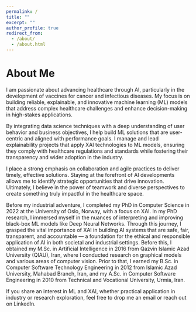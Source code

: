 ```yaml
---
permalink: /
title: ""
excerpt: ""
author_profile: true
redirect_from: 
  - /about/
  - /about.html
---
```

About Me
=====
I am passionate about advancing healthcare through AI, particularly in the development of vaccines for cancer and infectious diseases. My focus is on building reliable, explainable, and innovative machine learning (ML) models that address complex healthcare challenges and enhance decision-making in high-stakes applications.

By integrating data science techniques with a deep understanding of user behavior and business objectives, I help build ML solutions that are user-centric and aligned with performance goals. I manage and lead explainability projects that apply XAI technologies to ML models, ensuring they comply with healthcare regulations and standards while fostering their transparency and wider adoption in the industry.

I place a strong emphasis on collaboration and agile practices to deliver timely, effective solutions. Staying at the forefront of AI developments allows me to identify strategic opportunities that drive innovation. Ultimately, I believe in the power of teamwork and diverse perspectives to create something truly impactful in the healthcare space.

Before my industrial adventure, I completed my PhD in Computer Science in 2022 at the University of Oslo, Norway, with a focus on XAI. In my PhD research, I immersed myself in the nuances of interpreting and improving black-box ML models like Deep Neural Networks. Through this journey, I grasped the vital importance of XAI in building AI systems that are safe, fair, transparent, and accountable — a foundation for the ethical and responsible application of AI in both societal and industrial settings. Before this, I obtained my M.Sc. in Artificial Intelligence in 2016 from Qazvin Islamic Azad University (QIAU), Iran, where I conducted research on graphical models and various areas of computer vision. Prior to that, I earned my B.Sc. in Computer Software Technology Engineering in 2012 from Islamic Azad University, Mahabad Branch, Iran, and my A.Sc. in Computer Software Engineering in 2010 from Technical and Vocational University, Urmia, Iran.

If you share an interest in ML and XAI, whether practical application in industry or research exploration, feel free to drop me an email or reach out on LinkedIn. 

